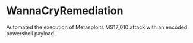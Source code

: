 # WannaCryRemediation
Automated the execution of Metasploits MS17_010 attack with an encoded powershell payload.
